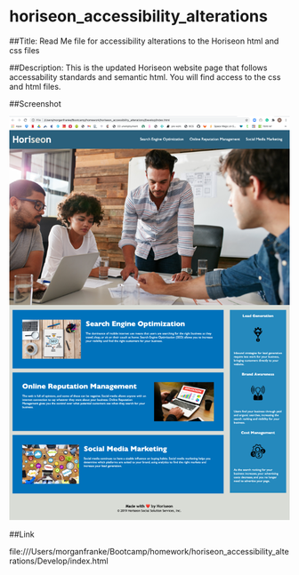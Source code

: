 # horiseon_accessibility_alterations

##Title: Read Me file for accessibility alterations to the Horiseon html and css files

##Description: This is the updated Horiseon website page that follows accessability standards and semantic html. You will find access to the css and html files.

##Screenshot


![alt text](/develop/assets/images/horiseon_accessability__alterations_screenshot.png)

##Link

file:///Users/morganfranke/Bootcamp/homework/horiseon_accessibility_alterations/Develop/index.html